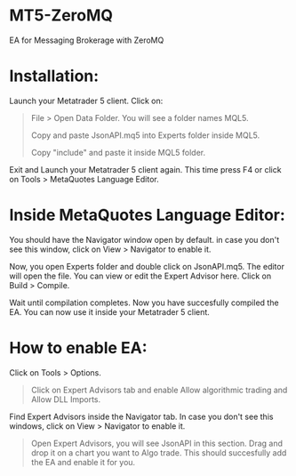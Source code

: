 # MT5-ZeroMQ
EA for Messaging Brokerage with ZeroMQ


# Installation:
Launch your Metatrader 5 client.
Click on: 
> File > Open Data Folder. You will see a folder names MQL5.
> 
> Copy and paste JsonAPI.mq5 into Experts folder inside MQL5.
> 
> Copy "include" and paste it inside MQL5 folder.

Exit and Launch your Metatrader 5 client again. This time press F4 or click on Tools >  MetaQuotes Language Editor.

# Inside MetaQuotes Language Editor:
You should have the Navigator window open by default. in case you don't see this window, click on View > Navigator to enable it.

Now, you open Experts folder and double click on JsonAPI.mq5. The editor will open the file. You can view or edit the Expert Advisor here. Click on Build >  Compile.

Wait until compilation completes. Now you have succesfully compiled the EA. You can now use it inside your Metatrader 5 client.

# How to enable EA:
Click on Tools > Options. 
> Click on Expert Advisors tab and enable Allow algorithmic trading and Allow DLL Imports.

Find Expert Advisors inside the Navigator tab. In case you don't see this windows, click on View > Navigator to enable it.

> Open Expert Advisors, you will see JsonAPI in this section. Drag and drop it on a chart you want to Algo trade.
This should succesfully add the EA and enable it for you.
